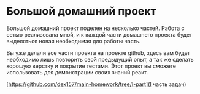  # Большой домашний проект

Большой домашний проект поделен на несколько частей. Работа с сетью реализована мной, и к каждой части домашнего проекта будет выделяться новая необходимая для работы часть.

Вы уже делали все части проекта на проекте github, здесь вам будет необходимо лишь повторить свой предыдущий опыт, а так же сделать хорошую верстку и покрытие тестами. Этот проект вы сможете использовать для демонстрации своих знаний реакт.


[https://github.com/dex157/main-homework/tree/I-part](I часть задач)
